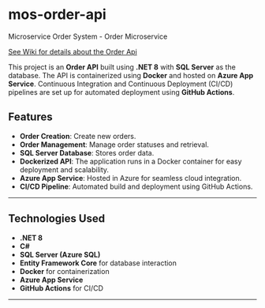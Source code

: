 # mos-order-api
Microservice Order System - Order Microservice

[See Wiki for details about the Order Api](https://github.com/HammerheadShark666/mos-order-api/wiki) 
 
This project is an **Order API** built using **.NET 8** with **SQL Server** as the database. The API is containerized using **Docker** and hosted on **Azure App Service**. Continuous Integration and Continuous Deployment (CI/CD) pipelines are set up for automated deployment using **GitHub Actions**.

## Features

- **Order Creation**: Create new orders.
- **Order Management**: Manage order statuses and retrieval.
- **SQL Server Database**: Stores order data.
- **Dockerized API**: The application runs in a Docker container for easy deployment and scalability.
- **Azure App Service**: Hosted in Azure for seamless cloud integration.
- **CI/CD Pipeline**: Automated build and deployment using GitHub Actions.

---

## Technologies Used

- **.NET 8**
- **C#**
- **SQL Server (Azure SQL)**
- **Entity Framework Core** for database interaction
- **Docker** for containerization
- **Azure App Service**
- **GitHub Actions** for CI/CD

---
